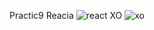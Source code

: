 Practic9
Reacia
![react](https://github.com/user-attachments/assets/8d971c89-2ded-4e6d-8094-7f970bd54bdd)
XO
![xo](https://github.com/user-attachments/assets/ff47f167-504f-48af-802e-d31bad0eb3f6)
